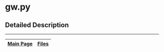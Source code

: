 # gw.py #



## Detailed Description ##




---
| [Main Page](ambhas.md) | [Files](ambhas_files.md) |
|:-----------------------|:-------------------------|